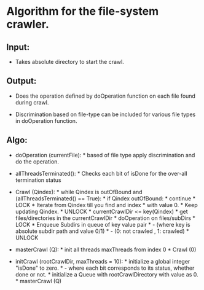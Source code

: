 # Algorithm for the file-system crawler.

## Input:
* Takes absolute directory to start the crawl.

## Output:
* Does the operation defined by doOperation function on each file found during
  crawl.

* Discrimination based on file-type  can be included for various file types in
  doOperation function.

## Algo:

* doOperation (currentFile):
      * based of file type apply discrimination and do the operation.

* allThreadsTerminated():
      * Checks each bit of isDone for the over-all termination status

* Crawl (Qindex):
        * while Qindex is outOfBound and (allThreadsTerminated() == True):
              * if Qindex outOfBound:
                      * continue
              * LOCK
                      * Iterate from Qindex till you find and index
                          * with value 0.
                      * Keep updating Qindex.
              * UNLOCK
              * currentCrawlDir <= key(Qindex)
              * get files/directories in the currentCrawlDir
              * doOperation on files/subDirs
              * LOCK
                      * Enqueue Subdirs in queue of key value pair
                       * - (where key is absolute subdir path and value 0/1)
                       * - (0: not crawled , 1: crawled)
              * UNLOCK

* masterCrawl (Q):
      * init all threads maxThreads from index 0
              * Crawl (0)
        

* initCrawl (rootCrawlDir, maxThreads = 10):
      * initialize a global integer "isDone" to zero.
       * - where each bit corresponds to its status, whether done or not.
      * initialize a Queue with rootCrawlDirectory with value as 0.
      * masterCrawl (Q)
